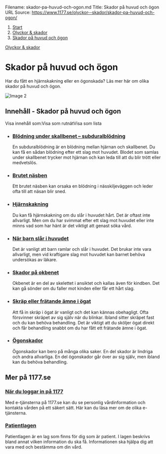 Filename: skador-pa-huvud-och-ogon.md
Title: Skador på huvud och ögon
URL Source: https://www.1177.se/olyckor--skador/skador-pa-huvud-och-ogon/

1.  [Start](https://www.1177.se/)
2.  [Olyckor & skador](https://www.1177.se/olyckor--skador/)
3.  [Skador på huvud och ögon](https://www.1177.se/olyckor--skador/skador-pa-huvud-och-ogon/)

[Olyckor & skador](https://www.1177.se/olyckor--skador/)

Skador på huvud och ögon
========================

Har du fått en hjärnskakning eller en ögonskada? Läs mer här om olika skador på huvud och ögon.

![Image 2](https://www.1177.se/globalassets/1177/nationell/media/fotografier/olyckor-och-skador/olyckor-och-skador/bula_huvude2.jpg?saved=2021-05-27+02:29)

Innehåll - Skador på huvud och ögon
-----------------------------------

Visa innehåll som:Visa som rutnätVisa som lista

*   ### [Blödning under skallbenet – subduralblödning](https://www.1177.se/olyckor--skador/skador-pa-huvud-och-ogon/blodning-under-skallbenet--subduralblodning/)
    
    En subduralblödning är en blödning mellan hjärnan och skallbenet. Du kan få en sådan blödning efter ett slag mot huvudet. Blodet som samlas under skallbenet trycker mot hjärnan och kan leda till att du blir trött eller medvetslös.
    
*   ### [Brutet näsben](https://www.1177.se/olyckor--skador/skador-pa-huvud-och-ogon/brutet-nasben/)
    
    Ett brutet näsben kan orsaka en blödning i nässkiljeväggen och leder ofta till att näsan blir sned.
    
*   ### [Hjärnskakning](https://www.1177.se/olyckor--skador/skador-pa-huvud-och-ogon/hjarnskakning/)
    
    Du kan få hjärnskakning om du slår i huvudet hårt. Det är oftast inte allvarligt. Men om du har svimmat efter ett slag mot huvudet eller inte minns vad som har hänt är det viktigt att genast söka vård.
    
*   ### [När barn slår i huvudet](https://www.1177.se/olyckor--skador/skador-pa-huvud-och-ogon/nar-barn-slar-i-huvudet/)
    
    Det är vanligt att barn ramlar och slår i huvudet. Det brukar inte vara allvarligt, men vid kraftigare slag mot huvudet kan barnet behöva undersökas av läkare.
    
*   ### [Skador på okbenet](https://www.1177.se/olyckor--skador/skador-pa-huvud-och-ogon/skador-pa-okbenet/)
    
    Okbenet är en del av skelettet i ansiktet och kallas även för kindben. Det kan gå sönder om du faller mot kinden eller får ett hårt slag.
    
*   ### [Skräp eller frätande ämne i ögat](https://www.1177.se/olyckor--skador/skador-pa-huvud-och-ogon/skrap-eller-fratande-amne-i-ogat/)
    
    Att få in skräp i ögat är vanligt och det kan kännas obehagligt. Ofta försvinner skräpet av sig själv när du blinkar. Ibland sitter skräpet fast och du kan behöva behandling. Det är viktigt att du sköljer ögat direkt och får behandling snabbt om du har fått ett frätande ämne i ögat.
    
*   ### [Ögonskador](https://www.1177.se/olyckor--skador/skador-pa-huvud-och-ogon/ogonskador/)
    
    Ögonskador kan bero på många olika saker. En del skador är lindriga och andra allvarliga. En del ögonskador går över av sig själv, men ibland kan du behöva behandling.
    

Mer på 1177.se
--------------

### [När du loggar in på 1177](https://www.1177.se/om-1177/nar-du-loggar-in-pa-1177.se/)

Med e-tjänsterna på 1177.se kan du se personlig vårdinformation och kontakta vården på ett säkert sätt. Här kan du läsa mer om de olika e-tjänsterna.

### [Patientlagen](https://www.1177.se/sa-fungerar-varden/var-med-och-bestam-om-din-vard/patientlagen/)

Patientlagen är en lag som finns för dig som är patient. I lagen beskrivs bland annat vilken information du ska få. Informationen ska hjälpa dig att vara med och bestämma om din vård.
